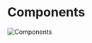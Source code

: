 Components
==========

![Components](http://plantuml.com:80/plantuml/img/YuuCTdPIA4ajBb58IIn9Z5MmiG7HIOd5gNPs2hfs2j6UkGNvHIKAnSb5cGKbiRnSQ09WDRxvUUdvBaweke5AuU8WHU6fIGgXdh40)